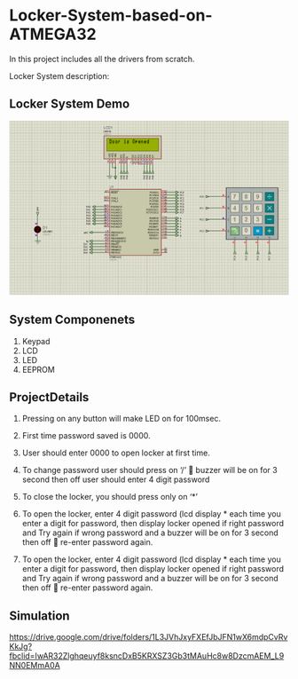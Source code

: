 # Locker-System-based-on-ATMEGA32
In this project includes all the drivers from scratch.

Locker System description:

## Locker System Demo 
<p align="center"><img src="Simulation/Proteus_Simulation.png"\></p>

## System Componenets

1. Keypad
2. LCD 
3. LED
4. EEPROM

## ProjectDetails

1. Pressing on any button will make LED on for 100msec.
2. First time password saved is 0000.
3. User should enter 0000 to open locker at first time.
4. To change password user should press on ‘/’  buzzer will be on for 3 second
then off  user should enter 4 digit password

5. To close the locker, you should press only on ‘*’

6. To open the locker, enter 4 digit password (lcd display * each time you enter a
digit for password, then display locker opened if right password and Try again if
wrong password and a buzzer will be on for 3 second then off  re-enter
password again.

7. To open the locker, enter 4 digit password (lcd display * each time you enter a
digit for password, then display locker opened if right password and Try again if
wrong password and a buzzer will be on for 3 second then off  re-enter
password again.

## Simulation
https://drive.google.com/drive/folders/1L3JVhJxyFXEfJbJFN1wX6mdpCvRvKkJg?fbclid=IwAR32Zlghqeuyf8ksncDxB5KRXSZ3Gb3tMAuHc8w8DzcmAEM_L9NN0EMmA0A
